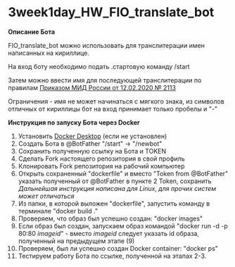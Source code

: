 # 3week1day_HW_FIO_translate_bot
**Описание Бота**

FIO_translate_bot можно использовать для транслитерации имен написанных на кириллице.

На вход боту необходимо подать .стартовую команду /start

Затем можно ввести имя для последующей транслитерации по правилам [Приказом МИД России от 12.02.2020 № 2113](https://www.consultant.ru/document/cons_doc_LAW_360580/9eb761ae644ec1e283b3a50ef232330b924577cb/)

Ограничения - имя не может начинаться с мягкого знака, из символов отличных от кириллицы бот на вход принимает только пробелы и "-"

**Инструкция по запуску Бота через Docker**

1. Установить [Docker Desktop](https://docs.docker.com/engine/install/) (если не установлен)
2. Создать Бота в @BotFather "/start" -> "/newbot"
3. Сохранить полученную ссылку на Бота и TOKEN
4. Сделать Fork настоящего репозитория в свой профиль
5. Клонировать Fork репозитория на рабочий компьютер
6. Открыть сохраненный "dockerfile" и вместо "Token from @BotFather" указать полученный от @BotFather в пункте 2 Token, сохранить
   *Дальнейшая инструкция написана для Linux, для прочих систем может отличаться*
8. Из папки, в которой выложен "dockerfile", запустить команду в терминале "docker build ."
9. Проверяем, что образ был успешно создан: "docker images"
10. Если образ был создан, запускаем образ командой "docker run -d -p 80:80 *imageid*" - вместо *imageid* следует указать id образа, полученный на предыдущем этапе (9)
11. Проверяем, был ли успешно создан Docker container: "docker ps"
12. Тестируем работу Бота по ссылке, полученной на этапах 2-3. 

